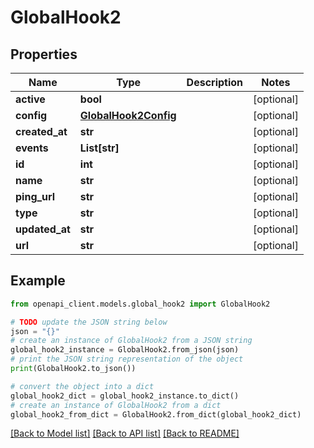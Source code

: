 # GlobalHook2


## Properties

Name | Type | Description | Notes
------------ | ------------- | ------------- | -------------
**active** | **bool** |  | [optional] 
**config** | [**GlobalHook2Config**](GlobalHook2Config.md) |  | [optional] 
**created_at** | **str** |  | [optional] 
**events** | **List[str]** |  | [optional] 
**id** | **int** |  | [optional] 
**name** | **str** |  | [optional] 
**ping_url** | **str** |  | [optional] 
**type** | **str** |  | [optional] 
**updated_at** | **str** |  | [optional] 
**url** | **str** |  | [optional] 

## Example

```python
from openapi_client.models.global_hook2 import GlobalHook2

# TODO update the JSON string below
json = "{}"
# create an instance of GlobalHook2 from a JSON string
global_hook2_instance = GlobalHook2.from_json(json)
# print the JSON string representation of the object
print(GlobalHook2.to_json())

# convert the object into a dict
global_hook2_dict = global_hook2_instance.to_dict()
# create an instance of GlobalHook2 from a dict
global_hook2_from_dict = GlobalHook2.from_dict(global_hook2_dict)
```
[[Back to Model list]](../README.md#documentation-for-models) [[Back to API list]](../README.md#documentation-for-api-endpoints) [[Back to README]](../README.md)


